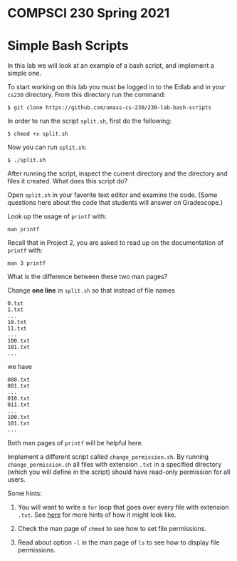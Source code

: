 # COMPSCI 230 Spring 2021
# Simple Bash Scripts

In this lab we will look at an example of a bash script, and implement a
simple one.

To start working on this lab you must be logged in to the Edlab and in your
`cs230` directory. From this directory run the command:

```
$ git clone https://github.com/umass-cs-230/230-lab-bash-scripts
```

In order to run the script `split.sh`, first do the following:

```
$ chmod +x split.sh
```

Now you can run `split.sh`:

```
$ ./split.sh
```

After running the script, inspect the current directory and the directory and
files it created. What does this script do?

Open `split.sh` in your favorite text editor and examine the code. (Some
questions here about the code that students will answer on Gradescope.)

Look up the usage of `printf` with:

```
man printf
```

Recall that in Project 2, you are asked to read up on the documentation of
`printf` with:

```
man 3 printf
```

What is the difference between these two man pages?

Change **one line** in `split.sh` so that instead of file names

```
0.txt
1.txt
...
10.txt
11.txt
...
100.txt
101.txt
...
```
we have

```
000.txt
001.txt
...
010.txt
011.txt
...
100.txt
101.txt
...
```

Both man pages of `printf` will be helpful here.

Implement a different script called `change_permission.sh`. By running
`change_permission.sh` all files with extension `.txt` in a specified directory
(which you will define in the script) should have read-only permission for all
users.

Some hints:

1. You will want to write a `for` loop that goes over every file with extension
`.txt`. See [here](http://linuxcommand.org/lc3_wss0130.php) for more hints of
how it might look like.

2. Check the man page of `chmod` to see how to set file permissions.

3. Read about option `-l` in the man page of `ls` to see how to display file
permissions.
